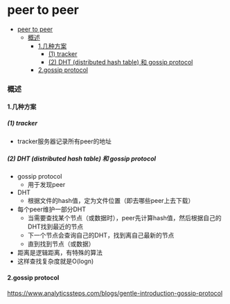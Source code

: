 # peer to peer


<!-- @import "[TOC]" {cmd="toc" depthFrom=1 depthTo=6 orderedList=false} -->

<!-- code_chunk_output -->

- [peer to peer](#peer-to-peer)
    - [概述](#概述)
      - [1.几种方案](#1几种方案)
        - [(1) tracker](#1-tracker)
        - [(2) DHT (distributed hash table) 和 gossip protocol](#2-dht-distributed-hash-table-和-gossip-protocol)
      - [2.gossip protocol](#2gossip-protocol)

<!-- /code_chunk_output -->

### 概述

#### 1.几种方案

##### (1) tracker
* tracker服务器记录所有peer的地址

##### (2) DHT (distributed hash table) 和 gossip protocol

* gossip protocol
  * 用于发现peer
* DHT
  * 根据文件的hash值，定为文件位置（即去哪些peer上去下载）
* 每个peer维护一部分DHT
    * 当需要查找某个节点（或数据时），peer先计算hash值，然后根据自己的DHT找到最近的节点
    * 下一个节点会查询自己的DHT，找到离自己最新的节点
    * 直到找到节点（或数据）
* 距离是逻辑距离，有特殊的算法
* 这样查找复杂度就是O(logn)

#### 2.gossip protocol

https://www.analyticssteps.com/blogs/gentle-introduction-gossip-protocol